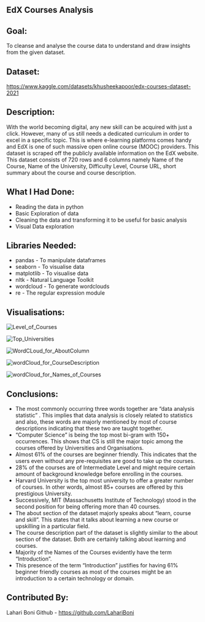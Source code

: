 ## **EdX Courses Analysis** ##

## **Goal:** ##

To cleanse and analyse the course data to understand and draw insights from the given dataset.

## **Dataset:** ##

https://www.kaggle.com/datasets/khusheekapoor/edx-courses-dataset-2021

## **Description:** ##
With the world becoming digital, any new skill can be acquired with just a click. However, many of us still needs a dedicated curriculum in order to excel in a specific topic. This is where e-learning platforms comes handy and EdX is one of such massive open online course (MOOC) providers. This dataset is scraped off the publicly available information on the EdX website. This dataset consists of 720 rows and 6 columns namely Name of the Course, Name of the University, Difficulty Level, Course URL, short summary about the course and course description.

## **What I Had Done:** ##
* Reading the data in python
* Basic Exploration of data
* Cleaning the data and transforming it to be useful for basic analysis 
* Visual Data exploration

## **Libraries Needed:** ##
* pandas - To manipulate dataframes
* seaborn - To visualise data
* matplotlib - To visualise data
* nltk - Natural Language Toolkit
* wordcloud - To generate wordclouds
* re - The regular expression module

## **Visualisations:** ##
![Level_of_Courses](https://user-images.githubusercontent.com/73251652/179422356-2517d727-e8f7-4a8c-920e-b425dfc63e67.png)

![Top_Universities](https://user-images.githubusercontent.com/73251652/179422461-e1eea6a1-c13d-4a0c-a6f3-702fb695d3bc.png)

![WordCLoud_for_AboutColumn](https://user-images.githubusercontent.com/73251652/179422474-860e9911-7dc2-4e36-8f29-55d7e24f92fc.png)

![wordCloud_for_CourseDescription](https://user-images.githubusercontent.com/73251652/179422480-8b36e3c5-145e-4a50-8318-2e30a5b6735a.png)

![wordCloud_for_Names_of_Courses](https://user-images.githubusercontent.com/73251652/179422486-aecde706-37fd-45e7-8a05-fefeaf4f230a.png)


## **Conclusions:** ##
*	The most commonly occurring three words together are “data analysis statistic” . This implies that data analysis is closely related to statistics and also, these words are majorly mentioned by most of course descriptions indicating that these two are taught together.
* “Computer Science” is being the top most bi-gram with 150+ occurrences. This shows that CS is still the major topic among the courses offered by Universities and Organisations.
*	Almost 61% of the courses are beginner friendly. This indicates that the users even without any pre-requisites are good to take up the courses.
*	28% of the courses are of Intermediate Level and might require certain amount of background knowledge before enrolling in the courses.
*	Harvard University is the top most university to offer a greater number of courses. In other words, almost 85+ courses are offered by this prestigious University.
*	Successively, MIT (Massachusetts Institute of Technology) stood in the second position for being offering more than 40 courses.
*	The about section of the dataset majorly speaks about “learn, course and skill”. This states that it talks about learning a new course or upskilling in a particular field.
* The course description part of the dataset is slightly similar to the about section of the dataset. Both are certainly talking about learning and courses.
*	Majority of the Names of the Courses evidently have the term “Introduction”.
*	This presence of the term “Introduction” justifies for having 61% beginner friendly courses as most of the courses might be an introduction to a certain technology or domain.

## **Contributed By:** ##
Lahari Boni 
Github - https://github.com/LahariBoni
